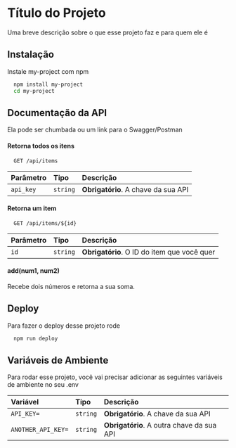 
# Título do Projeto

Uma breve descrição sobre o que esse projeto faz e para quem ele é


## Instalação

Instale my-project com npm

```bash
  npm install my-project
  cd my-project
```
    
## Documentação da API

Ela pode ser chumbada ou um link para o Swagger/Postman

#### Retorna todos os itens

```http
  GET /api/items
```

| Parâmetro   | Tipo       | Descrição                           |
| :---------- | :--------- | :---------------------------------- |
| `api_key` | `string` | **Obrigatório**. A chave da sua API |

#### Retorna um item

```http
  GET /api/items/${id}
```

| Parâmetro   | Tipo       | Descrição                                   |
| :---------- | :--------- | :------------------------------------------ |
| `id`      | `string` | **Obrigatório**. O ID do item que você quer |

#### add(num1, num2)

Recebe dois números e retorna a sua soma.


## Deploy

Para fazer o deploy desse projeto rode

```bash
  npm run deploy
```


## Variáveis de Ambiente

Para rodar esse projeto, você vai precisar adicionar as seguintes variáveis de ambiente no seu .env


| Variável  | Tipo       | Descrição                           |
| :---------- | :--------- | :---------------------------------- |
| `API_KEY=` | `string` | **Obrigatório**. A chave da sua API |
| `ANOTHER_API_KEY=` | `string` | **Obrigatório**. A outra chave da sua API |

